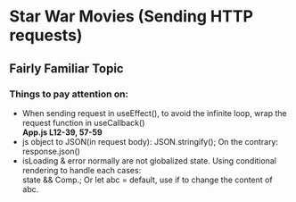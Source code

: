 # Star War Movies (Sending HTTP requests)

## Fairly Familiar Topic

### Things to pay attention on:

- When sending request in useEffect(), to avoid the infinite loop, wrap the request function in useCallback() </br>
  **App.js L12-39, 57-59**
- js object to JSON(in request body): JSON.stringify(); On the contrary: response.json()
- isLoading & error normally are not globalized state. Using conditional rendering to handle each cases:</br>
  state && Comp.; Or let abc = default, use if to change the content of abc.
